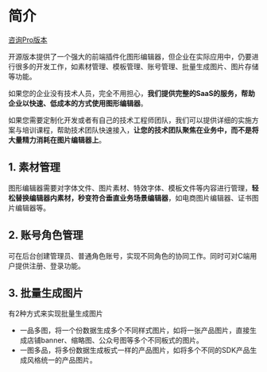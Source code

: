 <!--
 * @Author: 秦少卫
 * @Date: 2023-12-25 22:39:37
 * @LastEditors: 秦少卫
 * @LastEditTime: 2023-12-25 23:16:25
 * @Description: file content
-->

# 简介

[咨询Pro版本](https://wj.qq.com/s2/13937276/c127/)

开源版本提供了一个强大的前端插件化图形编辑器，但企业在实际应用中，仍要进行很多的开发工作，如素材管理、模板管理、账号管理、批量生成图片、图片存储等功能。

如果您的企业没有技术人员，完全不用担心，**我们提供完整的SaaS的服务，帮助企业以快速、低成本的方式使用图形编辑器**。

如果您需要定制化开发或者有自己的技术工程师团队，我们可以提供详细的实施方案与培训课程，帮助技术团队快速接入，**让您的技术团队聚焦在业务中，而不是将大量精力消耗在图片编辑器上**。


## 1. 素材管理
图形编辑器需要对字体文件、图片素材、特效字体、模板文件等内容进行管理，**轻松替换编辑器内素材，秒变符合垂直业务场景编辑器**，如电商图片编辑器、证书图片编辑器等。

## 2. 账号角色管理
可在后台创建管理员、普通角色账号，实现不同角色的协同工作。同时可对C端用户提供注册、登录功能。

## 3. 批量生成图片
有2种方式来实现批量生成图片
- 一品多图，将一个份数据生成多个不同样式图片，如将一张产品图片，直接生成店铺banner、缩略图、公众号图等多个不同板式的图片。
- 一图多品，将多份数据生成板式一样的产品图片，如将多个不同的SDK产品生成风格统一的产品图片。

